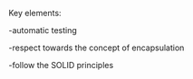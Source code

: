 Key elements:

-automatic testing

-respect towards the concept of encapsulation

-follow the SOLID principles
